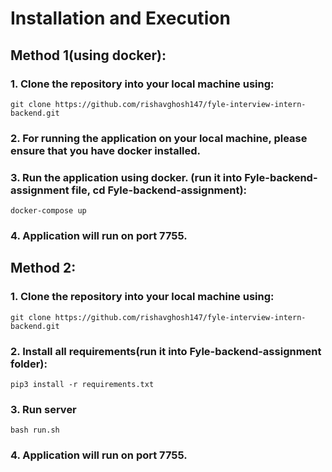 # Installation and Execution

##  Method 1(using docker):
    
### 1. Clone the repository into your local machine using:

```
git clone https://github.com/rishavghosh147/fyle-interview-intern-backend.git
```
   
### 2. For running the application on your local machine, please ensure that you have docker installed.
### 3. Run the application using docker. (run it into Fyle-backend-assignment file, cd Fyle-backend-assignment):

```
docker-compose up
```

### 4. Application will run on port 7755.

## Method 2:

### 1. Clone the repository into your local machine using:

```
git clone https://github.com/rishavghosh147/fyle-interview-intern-backend.git
```

### 2. Install all requirements(run it into Fyle-backend-assignment folder):

```
pip3 install -r requirements.txt
```

### 3. Run server

```
bash run.sh
```

### 4. Application will run on port 7755.
